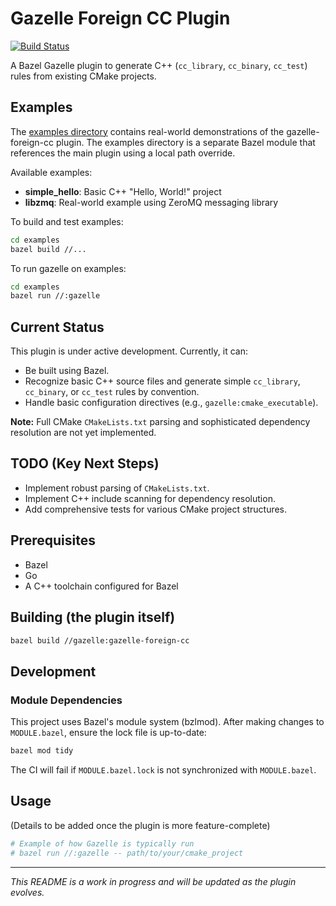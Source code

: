# Gazelle Foreign CC Plugin

[![Build Status](https://github.com/OWNER/REPO/actions/workflows/build.yml/badge.svg)](https://github.com/OWNER/REPO/actions/workflows/build.yml)

A Bazel Gazelle plugin to generate C++ (`cc_library`, `cc_binary`, `cc_test`) rules from existing CMake projects.

## Examples

The [examples directory](/examples) contains real-world demonstrations of the gazelle-foreign-cc plugin. The examples directory is a separate Bazel module that references the main plugin using a local path override.

Available examples:
- **simple_hello**: Basic C++ "Hello, World!" project
- **libzmq**: Real-world example using ZeroMQ messaging library

To build and test examples:
```bash
cd examples
bazel build //...
```

To run gazelle on examples:
```bash
cd examples
bazel run //:gazelle
```

## Current Status

This plugin is under active development. Currently, it can:
*   Be built using Bazel.
*   Recognize basic C++ source files and generate simple `cc_library`, `cc_binary`, or `cc_test` rules by convention.
*   Handle basic configuration directives (e.g., `gazelle:cmake_executable`).

**Note:** Full CMake `CMakeLists.txt` parsing and sophisticated dependency resolution are not yet implemented.

## TODO (Key Next Steps)
*   Implement robust parsing of `CMakeLists.txt`.
*   Implement C++ include scanning for dependency resolution.
*   Add comprehensive tests for various CMake project structures.

## Prerequisites
*   Bazel
*   Go
*   A C++ toolchain configured for Bazel

## Building (the plugin itself)
```bash
bazel build //gazelle:gazelle-foreign-cc
```

## Development

### Module Dependencies
This project uses Bazel's module system (bzlmod). After making changes to `MODULE.bazel`, ensure the lock file is up-to-date:

```bash
bazel mod tidy
```

The CI will fail if `MODULE.bazel.lock` is not synchronized with `MODULE.bazel`.

## Usage
(Details to be added once the plugin is more feature-complete)

```bash
# Example of how Gazelle is typically run
# bazel run //:gazelle -- path/to/your/cmake_project
```

---
*This README is a work in progress and will be updated as the plugin evolves.*
